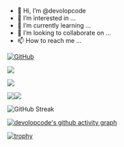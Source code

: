 - 👋 Hi, I’m @devolopcode
- 👀 I’m interested in ...
- 🌱 I’m currently learning ...
- 💞️ I’m looking to collaborate on ...
- 📫 How to reach me ...

[![GitHub](https://img.shields.io/badge/dynamic/json?logo=github&label=GitHub&labelColor=495867&color=495867&query=%24.data.totalSubs&url=https%3A%2F%2Fapi.spencerwoo.com%2Fsubstats%2F%3Fsource%3Dgithub%26queryKey%3Dhayschan&style=flat-square)](https://github.com/Pear107)

![](https://github-readme-stats.vercel.app/api?username=Pear107)

![](https://github-readme-stats.vercel.app/api/top-langs/?username=Pear107&layout=compact)

![](https://github-readme-stats.vercel.app/api/pin/?username=Pear107&repo=color-note)![](https://github-readme-stats.vercel.app/api/pin/?username=Pear107&repo=NewGymApp)

![GitHub Streak](https://github-readme-streak-stats.herokuapp.com/?user=Pear107&theme=dark)

[![devolopcode's github activity graph](https://activity-graph.herokuapp.com/graph?username=Pear107&theme=dracula)](https://github.com/ashutosh00710/github-readme-activity-graph)

[![trophy](https://github-profile-trophy.vercel.app/?username=Pear107)](https://github.com/ryo-ma/github-profile-trophy)
